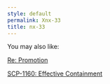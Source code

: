 ```yaml
---
style: default
permalink: Xnx-33
title: nx-33
---
```

You may also like:

[Re: Promotion](http://scp-wiki.net/re-promotion)

[SCP-1160: Effective Containment](http://scp-wiki.net/scp-1160)
